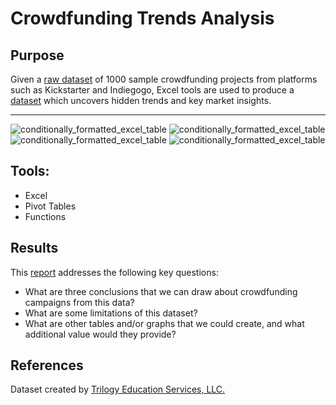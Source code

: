 # Crowdfunding Trends Analysis

## Purpose
Given a [raw dataset](https://github.com/robert-z-lehr/Unveiling-Crowdfunding-Trends/raw/main/data/excel) of 1000 sample crowdfunding projects from platforms such as Kickstarter and Indiegogo, Excel tools are used to produce a [dataset](https://github.com/robert-z-lehr/Unveiling-Crowdfunding-Trends/raw/main/data/excel) which uncovers hidden trends and key market insights.

---

![conditionally_formatted_excel_table](https://github.com/robert-z-lehr/Unveiling-Crowdfunding-Trends/blob/main/Images/conditionally_formatted_excel_table.png)
![conditionally_formatted_excel_table](https://github.com/robert-z-lehr/Unveiling-Crowdfunding-Trends/blob/main/Images/conditionally_formatted_excel_table.png)
![conditionally_formatted_excel_table](https://github.com/robert-z-lehr/Unveiling-Crowdfunding-Trends/blob/main/Images/conditionally_formatted_excel_table.png)
![conditionally_formatted_excel_table](https://github.com/robert-z-lehr/Unveiling-Crowdfunding-Trends/blob/main/Images/conditionally_formatted_excel_table.png)

## Tools:
- Excel
- Pivot Tables
- Functions

## Results
This [report](https://github.com/robert-z-lehr/Unveiling-Crowdfunding-Trends/tree/main/results)  addresses the following key questions:
- What are three conclusions that we can draw about crowdfunding campaigns from this data?
- What are some limitations of this dataset?
- What are other tables and/or graphs that we could create, and what additional value would they provide?

## References
Dataset created by [Trilogy Education Services, LLC.](https://trilogy.com/education/)
